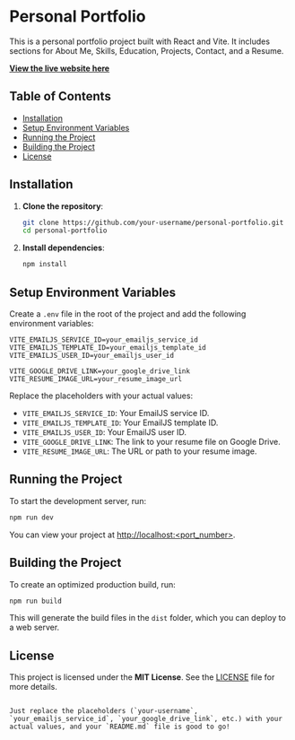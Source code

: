 # Personal Portfolio

This is a personal portfolio project built with React and Vite. It includes sections for About Me, Skills, Education, Projects, Contact, and a Resume.

**[View the live website here](stalincrasta.xyz)**

## Table of Contents

- [Installation](#installation)
- [Setup Environment Variables](#setup-environment-variables)
- [Running the Project](#running-the-project)
- [Building the Project](#building-the-project)
- [License](#license)

## Installation

1. **Clone the repository**:
   ```sh
   git clone https://github.com/your-username/personal-portfolio.git
   cd personal-portfolio
   ```

2. **Install dependencies**:
   ```sh
   npm install
   ```

## Setup Environment Variables

Create a `.env` file in the root of the project and add the following environment variables:

```
VITE_EMAILJS_SERVICE_ID=your_emailjs_service_id
VITE_EMAILJS_TEMPLATE_ID=your_emailjs_template_id
VITE_EMAILJS_USER_ID=your_emailjs_user_id

VITE_GOOGLE_DRIVE_LINK=your_google_drive_link
VITE_RESUME_IMAGE_URL=your_resume_image_url
```

Replace the placeholders with your actual values:

- `VITE_EMAILJS_SERVICE_ID`: Your EmailJS service ID.
- `VITE_EMAILJS_TEMPLATE_ID`: Your EmailJS template ID.
- `VITE_EMAILJS_USER_ID`: Your EmailJS user ID.
- `VITE_GOOGLE_DRIVE_LINK`: The link to your resume file on Google Drive.
- `VITE_RESUME_IMAGE_URL`: The URL or path to your resume image.

## Running the Project

To start the development server, run:

```sh
npm run dev
```

You can view your project at [http://localhost:<port_number>](http://localhost:<port_number>).

## Building the Project

To create an optimized production build, run:

```sh
npm run build
```

This will generate the build files in the `dist` folder, which you can deploy to a web server.

## License

This project is licensed under the **MIT License**. See the [LICENSE](LICENSE) file for more details.
```

Just replace the placeholders (`your-username`, `your_emailjs_service_id`, `your_google_drive_link`, etc.) with your actual values, and your `README.md` file is good to go!